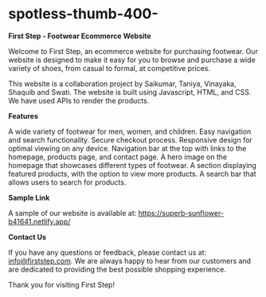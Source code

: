 # spotless-thumb-400-

**First Step - Footwear Ecommerce Website**

Welcome to First Step, an ecommerce website for purchasing footwear. Our website is designed to make it easy for you to browse and purchase a wide variety of shoes, from casual to formal, at competitive prices.

This website is a collaboration project by Saikumar, Taniya, Vinayaka, Shaquib and Swati. The website is built using Javascript, HTML, and CSS. We have used APIs to render the products.

**Features**

A wide variety of footwear for men, women, and children.
Easy navigation and search functionality.
Secure checkout process.
Responsive design for optimal viewing on any device.
Navigation bar at the top with links to the homepage, products page, and contact page.
A hero image on the homepage that showcases different types of footwear.
A section displaying featured products, with the option to view more products.
A search bar that allows users to search for products.

**Sample Link**

A sample of our website is available at: https://superb-sunflower-b41641.netlify.app/

**Contact Us**

If you have any questions or feedback, please contact us at: info@firststep.com. We are always happy to hear from our customers and are dedicated to providing the best possible shopping experience.

Thank you for visiting First Step!